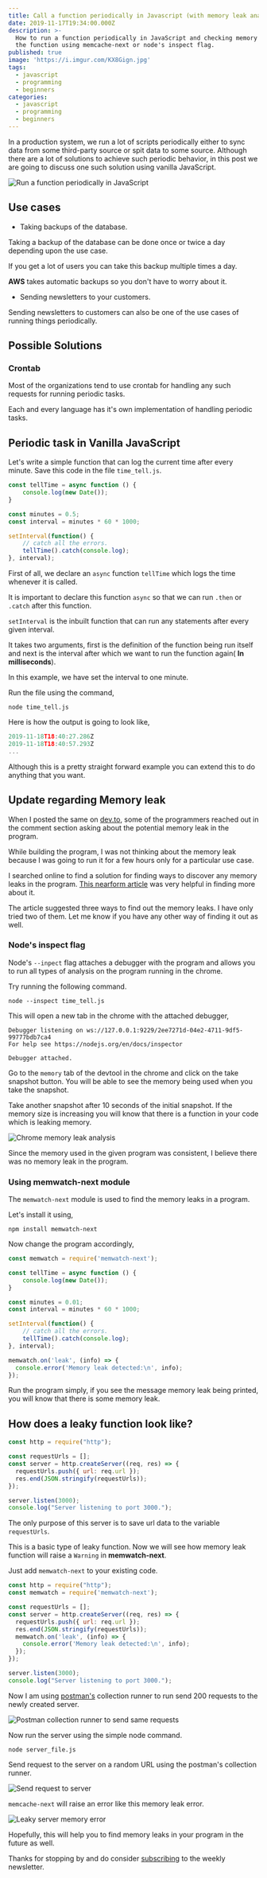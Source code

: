 ```yaml
---
title: Call a function periodically in Javascript (with memory leak analysis)
date: 2019-11-17T19:34:00.000Z
description: >-
  How to run a function periodically in JavaScript and checking memory leak in
  the function using memcache-next or node's inspect flag.
published: true
image: 'https://i.imgur.com/KX8Gign.jpg'
tags:
  - javascript
  - programming
  - beginners
categories:
  - javascript
  - programming
  - beginners
---
```


In a production system, we run a lot of scripts periodically either to sync data from some third-party source or spit data to some source. Although there are a lot of solutions to achieve such periodic behavior, in this post we are going to discuss one such solution using vanilla JavaScript.

![Run a function periodically in JavaScript](https://i.imgur.com/KX8Gign.jpg "Run a function periodically in JavaScript")

## Use cases

* Taking backups of the database.

Taking a backup of the database can be done once or twice a day depending upon the use case. 

If you get a lot of users you can take this backup multiple times a day.

**AWS** takes automatic backups so you don't have to worry about it.

* Sending newsletters to your customers.

Sending newsletters to customers can also be one of the use cases of running things periodically.

## Possible Solutions

### Crontab

Most of the organizations tend to use crontab for handling any such requests for running periodic tasks.

Each and every language has it's own implementation of handling periodic tasks.

## Periodic task in Vanilla JavaScript

Let's write a simple function that can log the current time after every minute. Save this code in the file `time_tell.js`.

```javascript
const tellTime = async function () {
    console.log(new Date());
}

const minutes = 0.5;
const interval = minutes * 60 * 1000;

setInterval(function() {
    // catch all the errors.
    tellTime().catch(console.log);
}, interval);
```

First of all, we declare an `async` function `tellTime` which logs the time whenever it is called.

It is important to declare this function `async` so that we can run `.then` or `.catch` after this function.

`setInterval` is the inbuilt function that can run any statements after every given interval.

It takes two arguments, first is the definition of the function being run itself and next is the interval after which we want to run the function again( **In milliseconds**).

In this example, we have set the interval to one minute.

Run the file using the command,

`node time_tell.js`

Here is how the output is going to look like,

```javascript
2019-11-18T18:40:27.286Z
2019-11-18T18:40:57.293Z
...
```

Although this is a pretty straight forward example you can extend this to do anything that you want.

## Update regarding Memory leak

When I posted the same on [dev.to](https://dev.to/singh1114/run-a-function-periodically-in-vanilla-javascript-8gk), some of the programmers reached out in the comment section asking about the potential memory leak in the program.

While building the program, I was not thinking about the memory leak because I was going to run it for a few hours only for a particular use case.

I searched online to find a solution for finding ways to discover any memory leaks in the program. [This nearform article](https://www.nearform.com/blog/how-to-self-detect-a-memory-leak-in-node/) was very helpful in finding more about it.

The article suggested three ways to find out the memory leaks. I have only tried two of them. Let me know if you have any other way of finding it out as well.

### Node's inspect flag

Node's `--inpect` flag attaches a debugger with the program and allows you to run all types of analysis on the program running in the chrome.

Try running the following command.

`node --inspect time_tell.js`

This will open a new tab in the chrome with the attached debugger,

```
Debugger listening on ws://127.0.0.1:9229/2ee7271d-04e2-4711-9df5-99777bdb7ca4
For help see https://nodejs.org/en/docs/inspector

Debugger attached.
```

Go to the `memory` tab of the devtool in the chrome and click on the take snapshot button. You will be able to see the memory being used when you take the snapshot.

Take another snapshot after 10 seconds of the initial snapshot. If the memory size is increasing you will know that there is a function in your code which is leaking memory.

![Chrome memory leak analysis](https://i.imgur.com/Zyze7jE.jpg "Chrome memory leak analysis")

Since the memory used in the given program was consistent, I believe there was no memory leak in the program.

### Using memwatch-next module

The `memwatch-next` module is used to find the memory leaks in a program.

Let's install it using,

`npm install memwatch-next`

Now change the program accordingly,

```javascript
const memwatch = require('memwatch-next');

const tellTime = async function () {
    console.log(new Date());
}

const minutes = 0.01;
const interval = minutes * 60 * 1000;

setInterval(function() {
    // catch all the errors.
    tellTime().catch(console.log);
}, interval);

memwatch.on('leak', (info) => {
  console.error('Memory leak detected:\n', info);
});
```

Run the program simply, if you see the message memory leak being printed, you will know that there is some memory leak.

## How does a leaky function look like?

```javascript
const http = require("http");

const requestUrls = [];
const server = http.createServer((req, res) => {
  requestUrls.push({ url: req.url });
  res.end(JSON.stringify(requestUrls));
});

server.listen(3000);
console.log("Server listening to port 3000.");
```

The only purpose of this server is to save url data to the variable `requestUrls`.

This is a basic type of leaky function. Now we will see how memory leak function will raise a `Warning` in **memwatch-next**.

Just add `memwatch-next` to your existing code.

```javascript
const http = require("http");
const memwatch = require('memwatch-next');

const requestUrls = [];
const server = http.createServer((req, res) => {
  requestUrls.push({ url: req.url });
  res.end(JSON.stringify(requestUrls));
  memwatch.on('leak', (info) => {
    console.error('Memory leak detected:\n', info);
  });
});

server.listen(3000);
console.log("Server listening to port 3000.");
```

Now I am using [postman's](https://www.getpostman.com/) collection runner to run send 200 requests to the newly created server.

![Postman collection runner to send same requests](https://i.imgur.com/1ZKAYLa.png "Postman collection runner to send same requests")

Now run the server using the simple node command.

```shell
node server_file.js
```
Send request to the server on a random URL using the postman's collection runner.

![Send request to server](https://i.imgur.com/VgMJ9Vv.png "Send request to server")

`memcache-next` will raise an error like this memory leak error.

![Leaky server memory error](https://i.imgur.com/YgfgxzY.png "Leaky server memory error")

Hopefully, this will help you to find memory leaks in your program in the future as well.

Thanks for stopping by and do consider [subscribing](https://ranvir.xyz/blog/subscribe) to the weekly newsletter.
